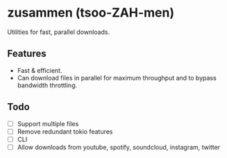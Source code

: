 # zusammen (tsoo-ZAH-men)

Utilities for fast, parallel downloads.

## Features

-  Fast & efficient.
-  Can download files in parallel for maximum throughput and to bypass bandwidth throttling.

## Todo

-  [ ] Support multiple files
-  [ ] Remove redundant tokio features
-  [ ] CLI
-  [ ] Allow downloads from youtube, spotify, soundcloud, instagram, twitter
